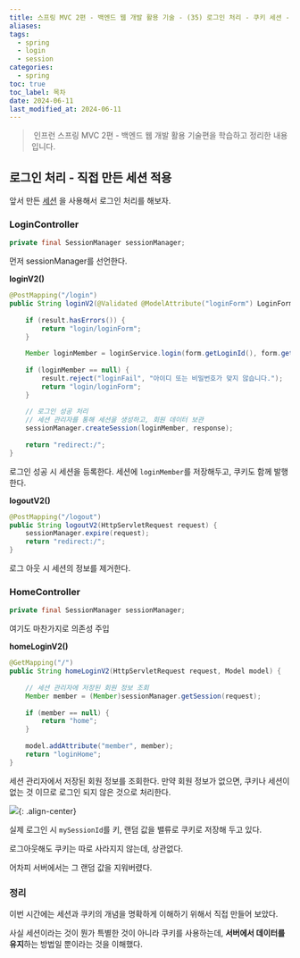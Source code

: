 ```yaml
---
title: 스프링 MVC 2편 - 백엔드 웹 개발 활용 기술 - (35) 로그인 처리 - 쿠키 세션 - 직접 만든 세션 적용하기
aliases: 
tags:
  - spring
  - login
  - session
categories:
  - spring
toc: true
toc_label: 목차
date: 2024-06-11
last_modified_at: 2024-06-11
---
```

>  인프런 스프링 MVC 2편 - 백엔드 웹 개발 활용 기술편을 학습하고 정리한 내용 입니다.


## 로그인 처리 - 직접 만든 세션 적용

앞서 만든 [세션](https://iamminseongkim.github.io/spring/%EC%8A%A4%ED%94%84%EB%A7%81-MVC-2%ED%8E%B8-%EB%B0%B1%EC%97%94%EB%93%9C-%EC%9B%B9-%EA%B0%9C%EB%B0%9C-%ED%99%9C%EC%9A%A9-%EA%B8%B0%EC%88%A0-(34)-%EB%A1%9C%EA%B7%B8%EC%9D%B8-%EC%B2%98%EB%A6%AC-%EC%BF%A0%ED%82%A4-%EC%84%B8%EC%85%98-%EC%84%B8%EC%85%98-%EB%B0%A9%EC%8B%9D/#%EB%A1%9C%EA%B7%B8%EC%9D%B8-%EC%B2%98%EB%A6%AC%ED%95%98%EA%B8%B0---%EC%84%B8%EC%85%98-%EC%A7%81%EC%A0%91-%EB%A7%8C%EB%93%A4%EA%B8%B0) 을 사용해서 로그인 처리를 해보자.

### LoginController 

```java
private final SessionManager sessionManager;
```
먼저 sessionManager를 선언한다.

**loginV2()**
```java
@PostMapping("/login")  
public String loginV2(@Validated @ModelAttribute("loginForm") LoginForm form, BindingResult result, HttpServletResponse response) {  
  
    if (result.hasErrors()) {  
        return "login/loginForm";  
    }  
  
    Member loginMember = loginService.login(form.getLoginId(), form.getPassword());  
  
    if (loginMember == null) {  
        result.reject("loginFail", "아이디 또는 비밀번호가 맞지 않습니다.");  
        return "login/loginForm";  
    }  
  
    // 로그인 성공 처리  
    // 세션 관리자를 통해 세션을 생성하고, 회원 데이터 보관  
    sessionManager.createSession(loginMember, response);  
  
    return "redirect:/";  
}
```

로그인 성공 시 세션을 등록한다. 세션에 `loginMember`를 저장해두고, 쿠키도 함께 발행한다.

**logoutV2()**
```java
@PostMapping("/logout")  
public String logoutV2(HttpServletRequest request) {  
    sessionManager.expire(request);  
    return "redirect:/";  
}
```

로그 아웃 시 세션의 정보를 제거한다.

### HomeController

```java
private final SessionManager sessionManager;
```
여기도 마찬가지로 의존성 주입

**homeLoginV2()**
```java
@GetMapping("/")  
public String homeLoginV2(HttpServletRequest request, Model model) {  
  
    // 세션 관리자에 저장된 회원 정보 조회  
    Member member = (Member)sessionManager.getSession(request);  
  
    if (member == null) {  
        return "home";  
    }  
  
    model.addAttribute("member", member);  
    return "loginHome";  
}
```
세션 관리자에서 저장된 회원 정보를 조회한다. 만약 회원 정보가 없으면, 쿠키나 세션이 없는 것 이므로 로그인 되지 않은 것으로 처리한다.



![](https://i.imgur.com/VnKWdSC.png){: .align-center}

실제 로그인 시 `mySessionId`를 키, 랜덤 값을 밸류로 쿠키로 저장해 두고 있다.

로그아웃해도 쿠키는 따로 사라지지 않는데, 상관없다. 

어차피 서버에서는 그 랜덤 값을 지워버렸다.


### 정리

이번 시간에는 세션과 쿠키의 개념을 명확하게 이해하기 위해서 직접 만들어 보았다. 

사실 세션이라는 것이 뭔가 특별한 것이 아니라 쿠키를 사용하는데, **서버에서 데이터를 유지**하는 방법일 뿐이라는 것을 이해했다.

